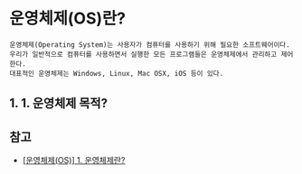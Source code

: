 # 운영체제(OS)란?
    운영체제(Operating System)는 사용자가 컴퓨터를 사용하기 위해 필요한 소프트웨어이다.
    우리가 일반적으로 컴퓨터를 사용하면서 실행한 모든 프로그램들은 운영체제에서 관리하고 제어한다.
    대표적인 운영체제는 Windows, Linux, Mac OSX, iOS 등이 있다.

## 1. 1. 운영체제 목적?


## 참고

- [[운영체제(OS)] 1. 운영체제란?](https://velog.io/@codemcd/%EC%9A%B4%EC%98%81%EC%B2%B4%EC%A0%9COS-1.-%EC%9A%B4%EC%98%81%EC%B2%B4%EC%A0%9C%EB%9E%80)
